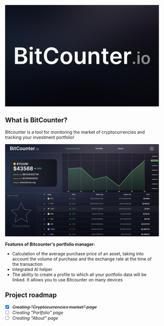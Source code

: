 <img src="./static/Banner.png"/>

## What is BitCounter?

Bitcounter is a tool for monitoring the market of cryptocurrencies and tracking your investment portfolio!

<img src="./static/Market page.png"/>

**Features of Bitcounter's portfolio manager:**

- Calculation of the average purchase price of an asset, taking into account the volume of purchase and the exchange rate at the time of the transaction
- Integrated AI helper
- The ability to create a profile to which all your portfolio data will be linked. It allows you to use Bitcounter on many devices

## Project roadmap

- [x] ~~_Creating "Cryptocurrencies market" page_~~
- [ ] _Creating "Portfolio" page_
- [ ] _Creating "About" page_
